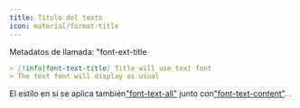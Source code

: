 ```yaml
---
title: Título del texto
icon: material/format-title
---
```


Metadatos de llamada: "font-ext-title

```md
> [!info|font-text-title] Title will use text font
> The text font will display as usual
```

El estilo en sí se aplica también["font-text-all"](../combined-styling/page-26.md)
junto con["font-text-content"](../content-styling/page-16.md).
.

